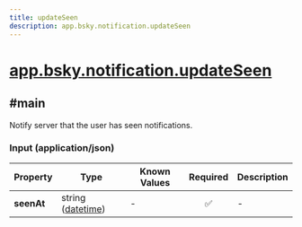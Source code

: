 ```yaml
---
title: updateSeen
description: app.bsky.notification.updateSeen
---
```


# [app.bsky.notification.updateSeen](https://github.com/myConsciousness/atproto.dart/blob/main/lexicons/app/bsky/notification/updateSeen.json)

## #main

Notify server that the user has seen notifications.

### Input (application/json)

| Property | Type | Known Values | Required | Description |
| --- | --- | --- | :---: | --- |
| **seenAt** | string ([datetime](https://atproto.com/specs/lexicon#datetime)) | - | ✅ | - |
